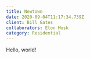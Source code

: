 ```yaml
---
title: Newtown
date: 2020-09-04T11:17:34.739Z
client: Bill Gates
collaborators: Elon Musk
category: Residential
---
```

Hello, world!